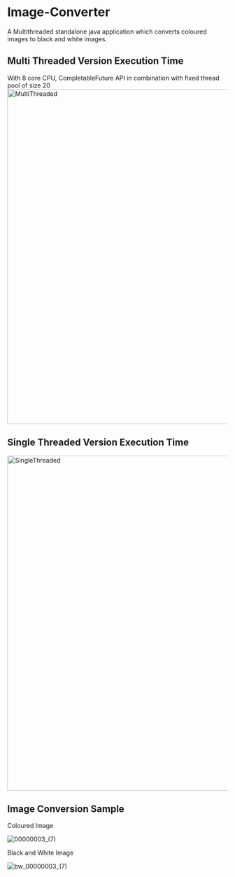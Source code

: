 # Image-Converter
A Multithreaded standalone java application which converts coloured images to black and white images.

## Multi Threaded Version Execution Time
With 8 core CPU, CompletableFuture API in combination with fixed thread pool of size 20
<img width="766" alt="MultiThreaded" src="https://user-images.githubusercontent.com/43724708/144379514-94982c43-283f-48a8-ba3d-e139de3ad715.png">

## Single Threaded Version Execution Time
<img width="766" alt="SingleThreaded" src="https://user-images.githubusercontent.com/43724708/144379483-796f8c36-2e6d-4fef-83da-09f155597458.png">


## Image Conversion Sample

Coloured Image

![00000003_(7)](https://user-images.githubusercontent.com/43724708/144387403-36c8d79c-535f-4926-a2d2-2e146e39f784.jpg)

Black and White Image

![bw_00000003_(7)](https://user-images.githubusercontent.com/43724708/144387492-e073cd88-a7ef-463f-b57a-7331783c6d34.jpg)



